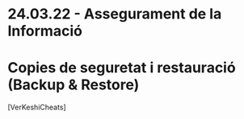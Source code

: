 # 24.03.22 - Assegurament de la Informació

# Copies de seguretat i restauració (Backup & Restore)

[VerKeshiCheats]